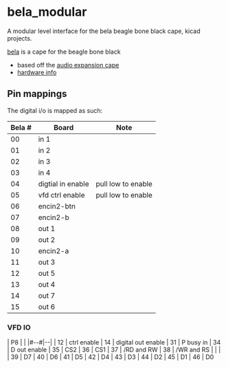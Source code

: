 # bela_modular

A modular level interface for the bela beagle bone black cape, kicad projects.

[bela](http://bela.io/) is a cape for the beagle bone black

* based off the [audio expansion cape](http://blog.bela.io/analogue-vs-digital/)
* [hardware info](https://github.com/BelaPlatform/Bela/wiki/Hardware-explained)


## Pin mappings

The digital i/o is mapped as such:

|Bela #|	 Board            | Note 	             |
|------|---------           | -------------------|
|00    |  in 1              ||
|01    |  in 2              ||
|02    |  in 3              ||
|03    |  in 4              ||
|04    |  digtial in enable | pull low to enable |
|05    |  vfd ctrl enable   | pull low to enable |
|06    |  encin2-btn        ||
|07    |  encin2-b          ||
|08    |  out 1             ||
|09    |  out 2             ||
|10    |  encin2-a          ||
|11    |  out 3             ||
|12    |  out 5             ||
|13    |  out 4             ||
|14    |  out 7             ||
|15    |  out 6             ||


### VFD IO

| P8 |  |
|#--#|--|
| 12 | ctrl enable
| 14 | digital out enable
| 31 | P busy in
| 34 | D out enable
| 35 | CS2
| 36 | CS1
| 37 | /RD and RW
| 38 | /WR and RS
|    | |
| 39 | D7
| 40 | D6
| 41 | D5
| 42 | D4
| 43 | D3
| 44 | D2
| 45 | D1
| 46 | D0
